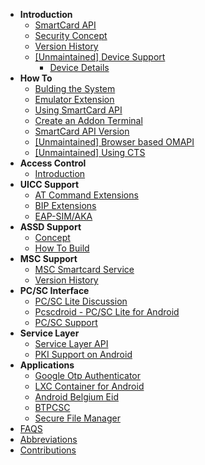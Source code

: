 * **Introduction**
    * [SmartCard API](https://github.com/sunyer/seek-for-android/wiki/SmartcardAPI)
    * [Security Concept](https://github.com/sunyer/seek-for-android/wiki/SecurityConcept)
    * [Version History](https://github.com/sunyer/seek-for-android/wiki/VersionHistory)
    * [[Unmaintained] Device Support](https://github.com/sunyer/seek-for-android/wiki/%5BUNMAINTAINED%5D-Devices)
        * [Device Details](https://github.com/sunyer/seek-for-android/wiki/DeviceDetails)
* **How To**
    * [Bulding the System](https://github.com/sunyer/seek-for-android/wiki/BuildingTheSystem)
    * [Emulator Extension](https://github.com/sunyer/seek-for-android/wiki/EmulatorExtension)
    * [Using SmartCard API](https://github.com/sunyer/seek-for-android/wiki/UsingSmartCardAPI)
    * [Create an Addon Terminal](https://github.com/sunyer/seek-for-android/wiki/AddonTerminal)
    * [SmartCard API Version](https://github.com/sunyer/seek-for-android/wiki/RetrievingVersionInfo)
    * [[Unmaintained] Browser based OMAPI](https://github.com/sunyer/seek-for-android/wiki/%5BUNMAINTAINED%5D-Web-SCAPI)
    * [[Unmaintained] Using CTS](https://github.com/sunyer/seek-for-android/wiki/%5BUNMAINTAINED%5D-Using-CTS)
* **Access Control**
    * [Introduction](https://github.com/sunyer/seek-for-android/wiki/AccessControlIntroduction)
* **UICC Support**
    * [AT Command Extensions](https://github.com/sunyer/seek-for-android/wiki/UICCSupport)
    * [BIP Extensions](https://github.com/sunyer/seek-for-android/wiki/BIP_Extensions)
    * [EAP-SIM/AKA](https://github.com/sunyer/seek-for-android/wiki/EapSimAka)
* **ASSD Support**
    * [Concept](https://github.com/sunyer/seek-for-android/wiki/Concept)
    * [How To Build](https://github.com/sunyer/seek-for-android/wiki/HowToBuild)
* **MSC Support** 
    * [MSC Smartcard Service](https://github.com/sunyer/seek-for-android/wiki/MscSmartcardService)
    * [Version History](https://github.com/sunyer/seek-for-android/wiki/MscVersionHistory)
* **PC/SC Interface** 
    * [PC/SC Lite Discussion](https://github.com/sunyer/seek-for-android/wiki/PCSCLite)
    * [Pcscdroid - PC/SC Lite for Android](https://github.com/sunyer/seek-for-android/wiki/Pcscdroid)
    * [PC/SC Support](https://github.com/sunyer/seek-for-android/wiki/PCSCSmartCardServiceIntro)
* **Service Layer**
    * [Service Layer API](https://github.com/sunyer/seek-for-android/wiki/ServiceLayer)
    * [PKI Support on Android](https://github.com/sunyer/seek-for-android/wiki/SmartCardPKI)
* **Applications**
    * [Google Otp Authenticator](https://github.com/sunyer/seek-for-android/wiki/GoogleOtpAuthenticator)
    * [LXC Container for Android](https://github.com/sunyer/seek-for-android/wiki/AndroidContainer)
    * [Android Belgium Eid](https://github.com/sunyer/seek-for-android/wiki/AndroidBelgiumEid)
    * [BTPCSC](https://github.com/sunyer/seek-for-android/wiki/BTPCSC)
    * [Secure File Manager](https://github.com/sunyer/seek-for-android/wiki/SecureFileManager)
* [FAQS](https://github.com/sunyer/seek-for-android/wiki/Faq)
* [Abbreviations](https://github.com/sunyer/seek-for-android/wiki/Abbreviations)
* [Contributions](https://github.com/sunyer/seek-for-android/wiki/Contributions)


